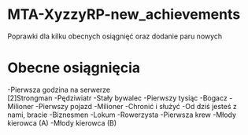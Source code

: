 MTA-XyzzyRP-new_achievements
============================

Poprawki dla kilku obecnych osiągnięć oraz dodanie paru nowych


Obecne osiągnięcia
============================

-Pierwsza godzina na serwerze</br>[2]Strongman
-Pędziwiatr
-Stały bywalec
-Pierwszy tysiąc
-Bogacz
-Milioner
-Pierwszy pojazd
-Milioner
-Chronić i służyć 
-Od dziś jesteś z nami, bracie
-Biznesmen
-Lokum
-Rowerzysta
-Pierwsza krew
-Młody kierowca (A)
-Młody kierowca (B)
